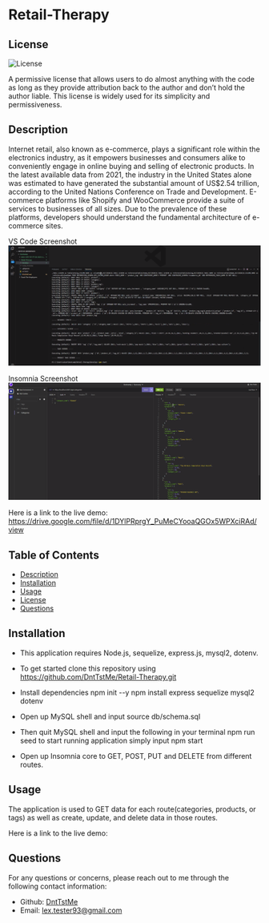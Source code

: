 # Retail-Therapy

## License
![License](https://img.shields.io/badge/license-MIT%20License-brightgreen)

A permissive license that allows users to do almost anything with the code as long as they provide attribution back to the author and don’t hold the author liable. This license is widely used for its simplicity and permissiveness.

## Description
Internet retail, also known as e-commerce, plays a significant role within the electronics industry, as it empowers businesses and consumers alike to conveniently engage in online buying and selling of electronic products. In the latest available data from 2021, the industry in the United States alone was estimated to have generated the substantial amount of US$2.54 trillion, according to the United Nations Conference on Trade and Development. E-commerce platforms like Shopify and WooCommerce provide a suite of services to businesses of all sizes. Due to the prevalence of these platforms, developers should understand the fundamental architecture of e-commerce sites.


VS Code Screenshot
![Alt text](image.png)

Insomnia Screenshot
![Alt text](image-1.png)


Here is a link to the live demo: 
https://drive.google.com/file/d/1DYlPRprgY_PuMeCYooaQGOx5WPXciRAd/view




## Table of Contents
- [Description](#description)
- [Installation](#installation)
- [Usage](#usage)
- [License](#license)
- [Questions](#questions)

## Installation
- This application requires Node.js, sequelize, express.js, mysql2, dotenv.

- To get started clone this repository using
https://github.com/DntTstMe/Retail-Therapy.git


- Install dependencies
npm init --y
npm install express sequelize mysql2 dotenv

- Open up MySQL shell and input
source db/schema.sql

- Then quit MySQL shell and input the following in your terminal
npm run seed
to start running application simply input
npm start

- Open up Insomnia core to GET, POST, PUT and DELETE from different routes.

## Usage
The application is used to GET data for each route(categories, products, or tags) as well as create, update, and delete data in those routes.


Here is a link to the live demo: 


## Questions
For any questions or concerns, please reach out to me through the following contact information:

- Github: [DntTstMe](https://github.com/DntTstMe)
- Email: lex.tester93@gmail.com